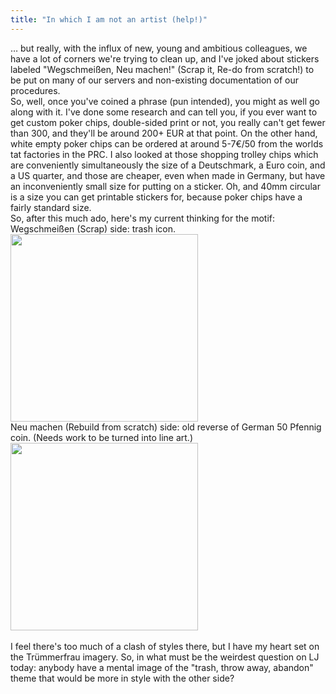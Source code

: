 ```yaml
---
title: "In which I am not an artist (help!)"
---
```


<p>… but really, with the influx of new, young and ambitious colleagues, we have a lot of corners we're trying to clean up, and I've joked about stickers labeled "Wegschmeißen, Neu machen!" (Scrap it, Re-do from scratch!) to be put on many of our servers and non-existing documentation of our procedures.
<br/>
So, well, once you've coined a phrase (pun intended), you might as well go along with it. I've done some research and can tell you, if you ever want to get custom poker chips, double-sided print or not, you really can't get fewer than 300, and they'll be around 200+ EUR at that point. On the other hand, white empty poker chips can be ordered at around 5-7€/50 from the worlds tat factories in the PRC. I also looked at those shopping trolley chips which are conveniently simultaneously the size of a Deutschmark, a Euro coin, and a US quarter, and those are cheaper, even when made in Germany, but have an inconveniently small size for putting on a sticker. Oh, and 40mm circular is a size you can get printable stickers for, because poker chips have a fairly standard size.
<br/>
So, after this much ado, here's my current thinking for the motif:
<br/>
Wegschmeißen (Scrap) side: trash icon.
<br/>
<img style="width:300px" src="https://upload.wikimedia.org/wikipedia/commons/0/00/International_tidyman.svg" />
<br/>
Neu machen (Rebuild from scratch) side: old reverse of German 50 Pfennig coin. (Needs work to be turned into line art.)
<br/>
<img style="width:300px" src="https://www.bundesbank.de/Redaktion/DE/Bilder/Bilderstrecken/Muenzen_BRD/muenze_50_pfennig_rs.jpg?__blob=normal&v=4" />
<br/>
<br/>
I feel there's too much of a clash of styles there, but I have my heart set on the Trümmerfrau imagery. So, in what must be the weirdest question on LJ today: anybody have a mental image of the "trash, throw away, abandon" theme that would be more in style with the other side?</p>
